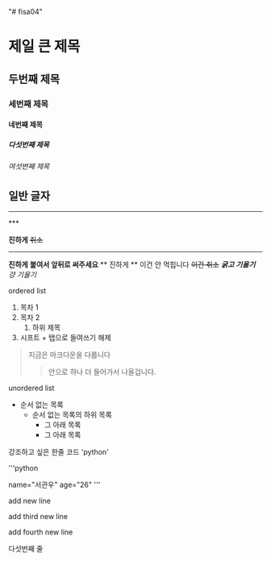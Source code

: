 "# fisa04" 
# 제일 큰 제목
## 두번째 제목
### 세번째 제목
#### 네번째 제목
##### 다섯번째 제목
###### 여섯번째 제목
일반 글자
---
<hr>
***

**진하게**
~~취소~~
***

__진하게__
**붙여서 앞뒤로 써주세요**
** 진하게 ** 이건 안 먹힙니다
~~이건 취소~~
***굵고 기울기***
*걍 기울기*


ordered list


1. 목차 1
2. 목차 2
     1. 하위 제목
3. 시프트 + 탭으로 들여쓰기 해제


> 지금은 마크다운을 다룹니다
>> 안으로 하나 더 들어가서 나올겁니다.
>


unordered list

- 순서 없는 목록
  - 순서 없는 목록의 하위 목록
    - 그 아래 목록
    - 그 아래 목록

강조하고 싶은 한줄 코드 'python'

'''python

name="서관우"
age="26"
'''


add new line

add third new line

add fourth new line

다섯번째 줄
